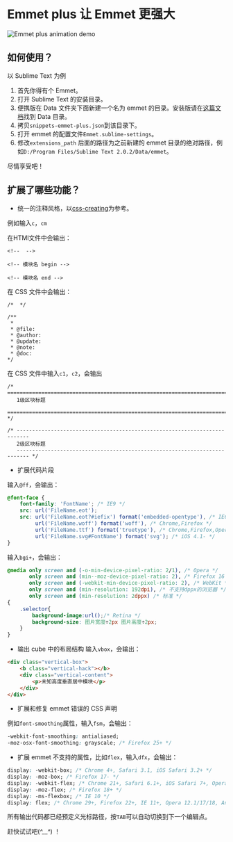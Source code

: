 # Emmet plus 让 Emmet 更强大

![Emmet plus animation demo](http://gtms01.alicdn.com/tps/i1/T1oIAwFXtgXXa1BMjv-707-735.gif)

## 如何使用？

以 Sublime Text 为例

1. 首先你得有个 Emmet。
2. 打开 Sublime Text 的安装目录。
3. 便携版在 Data 文件夹下面新建一个名为 emmet 的目录。安装版请在[这篇文档](http://sublime-text.readthedocs.org/en/latest/basic_concepts.html#data)找到 Data 目录。
4. 拷贝`snippets-emmet-plus.json`到该目录下。
5. 打开 emmet 的配置文件`Emmet.sublime-settings`。
6. 修改`extensions_path` 后面的路径为之前新建的 emmet 目录的绝对路径，例如`D:/Program Files/Sublime Text 2.0.2/Data/emmet`。

尽情享受吧！

## 扩展了哪些功能？

* 统一的注释风格，以[css-creating](https://github.com/yisibl/css-creating)为参考。

例如输入`c`，`cm`

在HTMl文件中会输出：

```
<!--  -->

<!-- 模块名 begin -->
    
<!-- 模块名 end -->

```

在 CSS 文件中会输出：

```
/*  */

/**
 * 
 * @file:     
 * @author:   
 * @update:   
 * @note:     
 * @doc:      
*/
```

在 CSS 文件中输入`c1`，`c2`，会输出

```
/* ==========================================================================
   1级区块标题
   ========================================================================== */

/* --------------------------------------------------------------------------
   2级区块标题
   -------------------------------------------------------------------------- */
```

* 扩展代码片段

输入`@ff`，会输出：

```css
@font-face {
    font-family: 'FontName'; /* IE9 */
    src: url('FileName.eot');
    src: url('FileName.eot?#iefix') format('embedded-opentype'), /* IE6-IE8 */
         url('FileName.woff') format('woff'), /* Chrome,Firefox */
         url('FileName.ttf') format('truetype'), /* Chrome,Firefox,Opera,Safari,Android, iOS 4.2+ */
         url('FileName.svg#FontName') format('svg'); /* iOS 4.1- */
}
```

输入`bgi+`，会输出：

```css
@media only screen and (-o-min-device-pixel-ratio: 2/1), /* Opera */
       only screen and (min--moz-device-pixel-ratio: 2), /* Firefox 16 之前 */
       only screen and (-webkit-min-device-pixel-ratio: 2), /* WebKit */
       only screen and (min-resolution: 192dpi), /* 不支持dppx的浏览器 */
       only screen and (min-resolution: 2dppx) /* 标准 */
{
    .selector{
        background-image:url();/* Retina */
        background-size: 图片宽度÷2px 图片高度÷2px;
    }
}
```

* 输出 cube 中的布局结构
输入`vbox`，会输出：

```html
<div class="vertical-box">
    <b class="vertical-hack"></b>
    <div class="vertical-content">
        <p>未知高度垂直居中模块</p>
    </div>
</div>
```

* 扩展和修复 emmet 错误的 CSS 声明

例如`font-smoothing`属性，输入`fsm`，会输出：

```css
-webkit-font-smoothing: antialiased;
-moz-osx-font-smoothing: grayscale; /* Firefox 25+ */
```

* 扩展 emmet 不支持的属性，比如`flex`，输入`dfx`，会输出：

```css
display: -webkit-box; /* Chrome 4+, Safari 3.1, iOS Safari 3.2+ */
display: -moz-box; /* Firefox 17- */
display: -webkit-flex; /* Chrome 21+, Safari 6.1+, iOS Safari 7+, Opera 15/16 */
display: -moz-flex; /* Firefox 18+ */
display: -ms-flexbox; /* IE 10 */
display: flex; /* Chrome 29+, Firefox 22+, IE 11+, Opera 12.1/17/18, Android 4.4+ */
```

所有输出代码都已经预定义光标路径，按`TAB`可以自动切换到下一个编辑点。

赶快试试吧(*^__^*) ！

